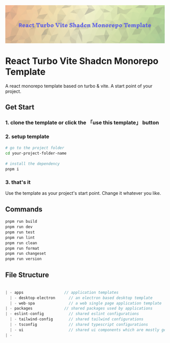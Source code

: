 <img src="https://raw.githubusercontent.com/Basaltic/react-turbo-vite-shadcn-monorepo-template/main/title.png" alt="banner" align="center" />

# React Turbo Vite Shadcn Monorepo Template

A react monorepo template based on turbo & vite. A start point of your project.

## Get Start

### 1. clone the template or click the 「use this template」 button

### 2. setup template

```bash
# go to the project folder
cd your-project-folder-name

# install the dependency
pnpm i

```

### 3. that's it

Use the template as your project's start point. Change it whatever you like.

## Commands

```ts
pnpm run build
pnpm run dev
pnpm run test
pnpm run lint
pnpm run clean
pnpm run format
pnpm run changeset
pnpm run version
```


## File Structure

```ts

| - apps                  // application templates
  | - desktop-electron      // an electron based desktop template
  | - web-spa               // a web single page application template
| - packages              // shared packages used by applications
| - eslint-config           // shared eslint configurations
  | - tailwind-config       // shared tailwind configurations
  | - tsconfig              // shared typescript configurations
  | - ui                    // shared ui components which are mostly generated by shadcn
| - 

```

